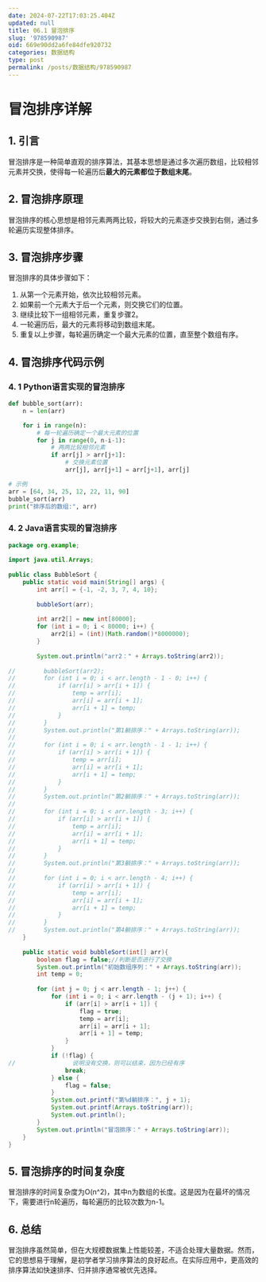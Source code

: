 ```yaml
---
date: 2024-07-22T17:03:25.404Z
updated: null
title: 06.1 冒泡排序
slug: '978590987'
oid: 669e90dd2a6fe84dfe920732
categories: 数据结构
type: post
permalink: /posts/数据结构/978590987
---
```



# 冒泡排序详解

## 1. 引言

冒泡排序是一种简单直观的排序算法，其基本思想是通过多次遍历数组，比较相邻元素并交换，使得每一轮遍历后**最大的元素都位于数组末尾**。

## 2. 冒泡排序原理

冒泡排序的核心思想是相邻元素两两比较，将较大的元素逐步交换到右侧，通过多轮遍历实现整体排序。

## 3. 冒泡排序步骤

冒泡排序的具体步骤如下：

1. 从第一个元素开始，依次比较相邻元素。
2. 如果前一个元素大于后一个元素，则交换它们的位置。
3. 继续比较下一组相邻元素，重复步骤2。
4. 一轮遍历后，最大的元素将移动到数组末尾。
5. 重复以上步骤，每轮遍历确定一个最大元素的位置，直至整个数组有序。

## 4. 冒泡排序代码示例

### 4. 1 Python语言实现的冒泡排序

```python
def bubble_sort(arr):
    n = len(arr)

    for i in range(n):
        # 每一轮遍历确定一个最大元素的位置
        for j in range(0, n-i-1):
            # 两两比较相邻元素
            if arr[j] > arr[j+1]:
                # 交换元素位置
                arr[j], arr[j+1] = arr[j+1], arr[j]

# 示例
arr = [64, 34, 25, 12, 22, 11, 90]
bubble_sort(arr)
print("排序后的数组:", arr)
```

### 4. 2 Java语言实现的冒泡排序

```java
package org.example;  
  
import java.util.Arrays;  
  
public class BubbleSort {  
    public static void main(String[] args) {  
        int arr[] = {-1, -2, 3, 7, 4, 10};  
  
        bubbleSort(arr);  
  
        int arr2[] = new int[80000];  
        for (int i = 0; i < 80000; i++) {  
            arr2[i] = (int)(Math.random()*8000000);  
        }  
  
        System.out.println("arr2：" + Arrays.toString(arr2));  
  
//        bubbleSort(arr2);  
//        for (int i = 0; i < arr.length - 1 - 0; i++) {  
//            if (arr[i] > arr[i + 1]) {  
//                temp = arr[i];  
//                arr[i] = arr[i + 1];  
//                arr[i + 1] = temp;  
//            }  
//        }  
//        System.out.println("第1躺排序：" + Arrays.toString(arr));  
//  
//        for (int i = 0; i < arr.length - 1 - 1; i++) {  
//            if (arr[i] > arr[i + 1]) {  
//                temp = arr[i];  
//                arr[i] = arr[i + 1];  
//                arr[i + 1] = temp;  
//            }  
//        }  
//        System.out.println("第2躺排序：" + Arrays.toString(arr));  
//  
//        for (int i = 0; i < arr.length - 3; i++) {  
//            if (arr[i] > arr[i + 1]) {  
//                temp = arr[i];  
//                arr[i] = arr[i + 1];  
//                arr[i + 1] = temp;  
//            }  
//        }  
//        System.out.println("第3躺排序：" + Arrays.toString(arr));  
//  
//        for (int i = 0; i < arr.length - 4; i++) {  
//            if (arr[i] > arr[i + 1]) {  
//                temp = arr[i];  
//                arr[i] = arr[i + 1];  
//                arr[i + 1] = temp;  
//            }  
//        }  
//        System.out.println("第4躺排序：" + Arrays.toString(arr));  
    }  
  
    public static void bubbleSort(int[] arr){  
        boolean flag = false;//判断是否进行了交换  
        System.out.println("初始数组序列：" + Arrays.toString(arr));  
        int temp = 0;  
  
        for (int j = 0; j < arr.length - 1; j++) {  
            for (int i = 0; i < arr.length - (j + 1); i++) {  
                if (arr[i] > arr[i + 1]) {  
                    flag = true;  
                    temp = arr[i];  
                    arr[i] = arr[i + 1];  
                    arr[i + 1] = temp;  
                }  
            }  
            if (!flag) {  
//                说明没有交换，则可以结束，因为已经有序  
                break;  
            } else {  
                flag = false;  
            }  
            System.out.printf("第%d躺排序：", j + 1);  
            System.out.printf(Arrays.toString(arr));  
            System.out.println();  
        }  
        System.out.println("冒泡排序：" + Arrays.toString(arr));  
    }  
}
```

## 5. 冒泡排序的时间复杂度

冒泡排序的时间复杂度为O(n^2)，其中n为数组的长度。这是因为在最坏的情况下，需要进行n轮遍历，每轮遍历的比较次数为n-1。

## 6. 总结

冒泡排序虽然简单，但在大规模数据集上性能较差，不适合处理大量数据。然而，它的思想易于理解，是初学者学习排序算法的良好起点。在实际应用中，更高效的排序算法如快速排序、归并排序通常被优先选择。